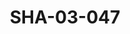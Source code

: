 ---
pid: SHA-03-047
title: SHA-03-047
language: ar
collection: شرحبيل احمد
original_label: 
rights: شرحبيل احمد
location_of_original: شرحبيل احمد
photographer_or_studio: 
scanned_from: photograph 4.5 by 5.7
_date: '1953'
location: الخرطوم
description: شرحبيل احمد
additional_notes: اخذ للبطاقة مكتبية
permission_display: 'yes'
on_server: 'no'
on_website: 'no'
permalink: "/archive/ar/sha-03-047.html"
layout: photo-page
---